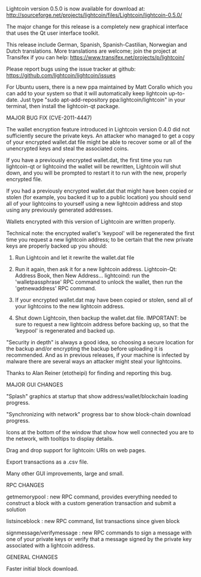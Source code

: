 Lightcoin version 0.5.0 is now available for download at:
http://sourceforge.net/projects/lightcoin/files/Lightcoin/lightcoin-0.5.0/

The major change for this release is a completely new graphical interface that uses the Qt user interface toolkit.

This release include German, Spanish, Spanish-Castilian, Norwegian and Dutch translations. More translations are welcome; join the project at Transifex if you can help:
https://www.transifex.net/projects/p/lightcoin/

Please report bugs using the issue tracker at github:
https://github.com/lightcoin/lightcoin/issues

For Ubuntu users, there is a new ppa maintained by Matt Corallo which you can add to your system so that it will automatically keep lightcoin up-to-date.  Just type "sudo apt-add-repository ppa:lightcoin/lightcoin" in your terminal, then install the lightcoin-qt package.

MAJOR BUG FIX  (CVE-2011-4447)

The wallet encryption feature introduced in Lightcoin version 0.4.0 did not sufficiently secure the private keys. An attacker who
managed to get a copy of your encrypted wallet.dat file might be able to recover some or all of the unencrypted keys and steal the
associated coins.

If you have a previously encrypted wallet.dat, the first time you run lightcoin-qt or lightcoind the wallet will be rewritten, Lightcoin will
shut down, and you will be prompted to restart it to run with the new, properly encrypted file.

If you had a previously encrypted wallet.dat that might have been copied or stolen (for example, you backed it up to a public
location) you should send all of your lightcoins to yourself using a new lightcoin address and stop using any previously generated addresses.

Wallets encrypted with this version of Lightcoin are written properly.

Technical note: the encrypted wallet's 'keypool' will be regenerated the first time you request a new lightcoin address; to be certain that the
new private keys are properly backed up you should:

1. Run Lightcoin and let it rewrite the wallet.dat file

2. Run it again, then ask it for a new lightcoin address.
Lightcoin-Qt: Address Book, then New Address...
lightcoind: run the 'walletpassphrase' RPC command to unlock the wallet,  then run the 'getnewaddress' RPC command.

3. If your encrypted wallet.dat may have been copied or stolen, send  all of your lightcoins to the new lightcoin address.

4. Shut down Lightcoin, then backup the wallet.dat file.
IMPORTANT: be sure to request a new lightcoin address before backing up, so that the 'keypool' is regenerated and backed up.

"Security in depth" is always a good idea, so choosing a secure location for the backup and/or encrypting the backup before uploading it is recommended. And as in previous releases, if your machine is infected by malware there are several ways an attacker might steal your lightcoins.

Thanks to Alan Reiner (etotheipi) for finding and reporting this bug.

MAJOR GUI CHANGES

"Splash" graphics at startup that show address/wallet/blockchain loading progress.

"Synchronizing with network" progress bar to show block-chain download progress.

Icons at the bottom of the window that show how well connected you are to the network, with tooltips to display details.

Drag and drop support for lightcoin: URIs on web pages.

Export transactions as a .csv file.

Many other GUI improvements, large and small.

RPC CHANGES

getmemorypool : new RPC command, provides everything needed to construct a block with a custom generation transaction and submit a solution

listsinceblock : new RPC command, list transactions since given block

signmessage/verifymessage : new RPC commands to sign a message with one of your private keys or verify that a message signed by the private key associated with a lightcoin address.

GENERAL CHANGES

Faster initial block download.
